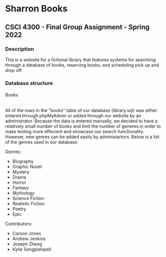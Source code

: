 # Sharron Books
## CSCI 4300 - Final Group Assignment - Spring 2022


### Description
This is a website for a fictional library that features systems for searching 
through a database of books, reserving books, and scheduling pick up and drop off.

### Database structure

###### Books
All of the rows in the "books" table of our database (library.sql) was either entered
through phpMyAdmin or added through our website by an administrator. Because the data is entered manually,
we decided to have a relatively small number of books and limit the number of generes in order to
make testing more effecient and showcase our search functionality. However, new genres can be added easily
by administartors. Below is a list of the genres used in our database.

Genres:
* Biography
* Graphic Novel
* Mystery
* Drama
* Horror
* Fantasy
* Mythology
* Science Fiction
* Realistic Fiction
* Poetry
* Epic

Contributors:
* Carson Jones
* Andrew Jenkins
* Joseph Zheng
* Kylie Sengpielspell
